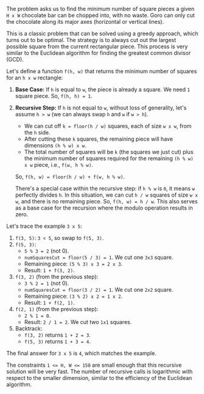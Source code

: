 The problem asks us to find the minimum number of square pieces a given `H x W` chocolate bar can be chopped into, with no waste. Goro can only cut the chocolate along its major axes (horizontal or vertical lines).

This is a classic problem that can be solved using a greedy approach, which turns out to be optimal. The strategy is to always cut out the largest possible square from the current rectangular piece. This process is very similar to the Euclidean algorithm for finding the greatest common divisor (GCD).

Let's define a function `f(h, w)` that returns the minimum number of squares for an `h x w` rectangle:

1.  **Base Case:** If `h` is equal to `w`, the piece is already a square. We need `1` square piece. So, `f(h, h) = 1`.

2.  **Recursive Step:** If `h` is not equal to `w`, without loss of generality, let's assume `h > w` (we can always swap `h` and `w` if `w > h`).
    *   We can cut off `k = floor(h / w)` squares, each of size `w x w`, from the `h` side.
    *   After cutting these `k` squares, the remaining piece will have dimensions `(h % w) x w`.
    *   The total number of squares will be `k` (the squares we just cut) plus the minimum number of squares required for the remaining `(h % w) x w` piece, i.e., `f(w, h % w)`.

    So, `f(h, w) = floor(h / w) + f(w, h % w)`.

    There's a special case within the recursive step: if `h % w` is `0`, it means `w` perfectly divides `h`. In this situation, we can cut `h / w` squares of size `w x w`, and there is no remaining piece. So, `f(h, w) = h / w`. This also serves as a base case for the recursion where the modulo operation results in zero.

Let's trace the example `3 x 5`:

1.  `f(3, 5)`: `3 < 5`, so swap to `f(5, 3)`.
2.  `f(5, 3)`:
    *   `5 % 3 = 2` (not 0).
    *   `numSquaresCut = floor(5 / 3) = 1`. We cut one `3x3` square.
    *   Remaining piece: `(5 % 3) x 3 = 2 x 3`.
    *   Result: `1 + f(3, 2)`.
3.  `f(3, 2)` (from the previous step):
    *   `3 % 2 = 1` (not 0).
    *   `numSquaresCut = floor(3 / 2) = 1`. We cut one `2x2` square.
    *   Remaining piece: `(3 % 2) x 2 = 1 x 2`.
    *   Result: `1 + f(2, 1)`.
4.  `f(2, 1)` (from the previous step):
    *   `2 % 1 = 0`.
    *   Result: `2 / 1 = 2`. We cut two `1x1` squares.
5.  Backtrack:
    *   `f(3, 2)` returns `1 + 2 = 3`.
    *   `f(5, 3)` returns `1 + 3 = 4`.

The final answer for `3 x 5` is `4`, which matches the example.

The constraints `1 <= H, W <= 150` are small enough that this recursive solution will be very fast. The number of recursive calls is logarithmic with respect to the smaller dimension, similar to the efficiency of the Euclidean algorithm.